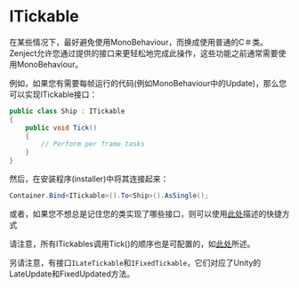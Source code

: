 # ITickable

在某些情况下，最好避免使用MonoBehaviour，而换成使用普通的C＃类。 Zenject允许您通过提供的接口来更轻松地完成此操作，这些功能之前通常需要使用MonoBehaviour。

例如，如果您有需要每帧运行的代码(例如MonoBehaviour中的Update)，那么您可以实现ITickable接口：

```csharp
public class Ship : ITickable
{
    public void Tick()
    {
        // Perform per frame tasks
    }
}
```

然后，在安装程序(installer)中将其连接起来：

```csharp
Container.Bind<ITickable>().To<Ship>().AsSingle();
```

或者，如果您不想总是记住您的类实现了哪些接口，则可以使用[此处](BindInterfacesTo-and-BindInterfacesAndSelfTo.md)描述的快捷方式

请注意，所有ITickables调用Tick()的顺序也是可配置的，如[此处](update--initialization-order.md)所述。

另请注意，有接口`ILateTickable`和`IFixedTickable`，它们对应了Unity的LateUpdate和FixedUpdated方法。